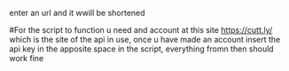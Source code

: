 enter an url and it wwill be shortened

#For the script to function u need and account at this site https://cutt.ly/ which is the site of the api in use, once u have made an account insert the api key in the apposite space in the script, everything fromn then should work fine
